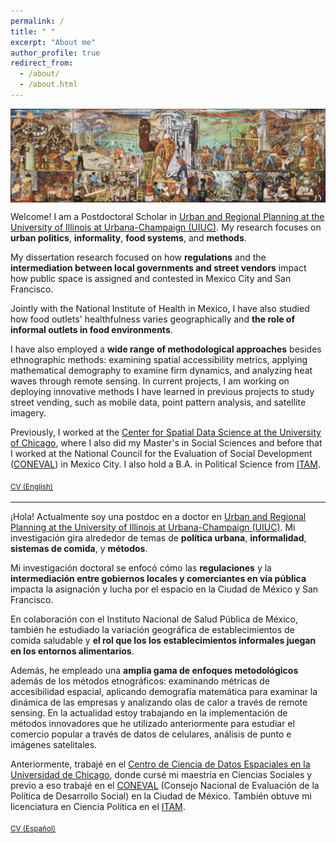 ```yaml
---
permalink: /
title: " "
excerpt: "About me"
author_profile: true
redirect_from: 
  - /about/
  - /about.html
---
```


<img align="center" width="130%" height="50%" src="images/mural.png">

Welcome! I am a Postdoctoral Scholar in [Urban and Regional Planning at the University of Illinois at Urbana-Champaign (UIUC)](https://urban.illinois.edu/). My research focuses on **urban politics**, **informality**, **food systems**, and **methods**.

My dissertation research focused on how **regulations** and the **intermediation between local governments and street vendors** impact how public space is assigned and contested in Mexico City and San Francisco.

Jointly with the National Institute of Health in Mexico, I have also studied how food outlets' healthfulness varies geographically and **the role of informal outlets in food environments**.

I have also employed a **wide range of methodological approaches** besides ethnographic methods: examining spatial accessibility metrics, applying mathematical demography to examine firm dynamics, and analyzing heat waves through remote sensing. In current projects, I am working on deploying innovative methods I have learned in previous projects to study street vending, such as mobile data, point pattern analysis, and satellite imagery. 

Previously, I worked at the [Center for Spatial Data Science at the University of Chicago](https://spatial.uchicago.edu/), where I also did my Master's in Social Sciences and before that I worked at the National Council for the Evaluation of Social Development ([CONEVAL](https://www.coneval.org.mx/Paginas/principal.aspx)) in Mexico City. I also hold a B.A. in Political Science from [ITAM](https://www.itam.mx/). 

<sub>[CV (English)](https://ifarah.github.io/cv/main_cv.pdf)<sub>
  
---------

¡Hola! Actualmente soy una postdoc en  a doctor en [Urban and Regional Planning at the University of Illinois at Urbana-Champaign (UIUC)](https://urban.illinois.edu/). Mi investigación gira alrededor de temas de **política urbana**, **informalidad**, **sistemas de comida**, y **métodos**.

Mi investigación doctoral se enfocó cómo las **regulaciones** y la **intermediación entre gobiernos locales y comerciantes en vía pública** impacta la asignación y lucha por el espacio en la Ciudad de México y San Francisco.

En colaboración con el Instituto Nacional de Salud Pública de México, también he estudiado la variación geográfica de establecimientos de comida saludable y **el rol que los los establecimientos informales juegan en los entornos alimentarios**.

Además, he empleado una **amplia gama de enfoques metodológicos** además de los métodos etnográficos: examinando métricas de accesibilidad espacial, aplicando demografía matemática para examinar la dinámica de las empresas y analizando olas de calor a través de remote sensing. En la actualidad estoy trabajando en la implementación de métodos innovadores que he utilizado anteriormente para estudiar el comercio popular a través de datos de celulares, análisis de punto e imágenes satelitales.

Anteriormente, trabajé en el [Centro de Ciencia de Datos Espaciales en la Universidad de Chicago](https://spatial.uchicago.edu/), donde cursé mi maestría en Ciencias Sociales y previo a eso trabajé en el [CONEVAL](https://www.coneval.org.mx/Paginas/principal.aspx) (Consejo Nacional de Evaluación de la Política de Desarrollo Social) en la Ciudad de México. También obtuve mi licenciatura en Ciencia Política en el [ITAM](https://www.itam.mx/).
  
<sub>[CV (Español)](https://drive.google.com/file/d/1h1eI3hdE-iEbkJ-h0zkqbZmPhEYXaJMl/view?usp=sharing)<sub>
